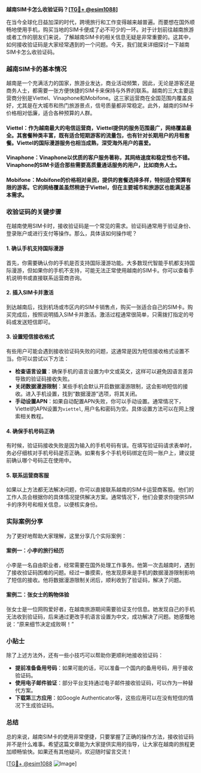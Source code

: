 **越南SIM卡怎么收验证码？[[TG💪+ @esim1088](https://t.me/s/esim1088)]**

在当今全球化日益加深的时代，跨境旅行和工作变得越来越普遍。而要想在国外顺畅地使用手机，购买当地的SIM卡便成了必不可少的一环。对于计划前往越南旅游或者工作的朋友们来说，了解越南SIM卡的相关信息无疑是非常重要的。这其中，如何接收验证码是大家经常遇到的一个问题。今天，我们就来详细探讨一下越南SIM卡怎么收验证码。

### 越南SIM卡的基本情况

越南是一个充满活力的国家，旅游业发达，商业活动频繁，因此，无论是游客还是商务人士，都需要一张方便快捷的SIM卡来保持与外界的联系。越南的三大主要运营商分别是Viettel、Vinaphone和Mobifone。这三家运营商在全国范围内覆盖良好，尤其是在大城市和热门旅游景点，信号质量都非常稳定。此外，越南的SIM卡价格相对低廉，适合各种预算的人群。

#### Viettel：作为越南最大的电信运营商，Viettel提供的服务范围最广，网络覆盖最全。其套餐种类丰富，既有适合短期游客的流量包，也有针对长期用户的月租套餐。Viettel的国际漫游服务也相当成熟，深受海外用户的喜爱。

#### Vinaphone：Vinaphone以优质的客户服务著称，其网络速度和稳定性也不错。Vinaphone的SIM卡适合那些需要高质量通话服务的用户，比如商务人士。

#### Mobifone：Mobifone的价格相对亲民，提供的套餐选择多样，特别适合预算有限的游客。它的网络覆盖虽然稍逊于Viettel，但在主要城市和旅游区也能满足基本需求。

### 收验证码的关键步骤

在越南使用SIM卡时，接收验证码是一个常见的需求。验证码通常用于验证身份、登录账户或进行支付等操作。那么，具体该如何操作呢？

#### 1. 确认手机支持国际漫游

首先，你需要确认你的手机是否支持国际漫游功能。大多数现代智能手机都支持国际漫游，但如果你的手机不支持，可能无法正常使用越南的SIM卡。你可以查看手机说明书或直接联系运营商咨询。

#### 2. 插入SIM卡并激活

到达越南后，找到机场或市区内的SIM卡销售点，购买一张适合自己的SIM卡。购买完成后，按照说明插入SIM卡并激活。激活过程通常很简单，只需拨打指定的号码或发送短信即可。

#### 3. 设置短信接收格式

有些用户可能会遇到接收验证码失败的问题，这通常是因为短信接收格式设置不当。你可以尝试以下方法：

- **检查语言设置**：确保手机的语言设置为中文或英文，这样可以避免因语言差异导致的验证码接收失败。
- **关闭数据漫游限制**：某些手机会默认开启数据漫游限制，这会影响短信的接收。进入手机设置，找到“数据漫游”选项，将其关闭。
- **手动设置APN**：如果自动配置APN失败，你可以手动设置。通常情况下，Viettel的APN设置为`viettel`, 用户名和密码为空。具体设置方法可以在网上搜索相关教程。

#### 4. 确保手机号码正确

有时候，验证码接收失败是因为输入的手机号码有误。在填写验证码请求表单时，务必仔细核对手机号码是否正确。如果有多个手机号码绑定在同一账户上，建议提前确认哪个号码正在使用中。

#### 5. 联系运营商客服

如果以上方法都无法解决问题，你可以直接联系越南的SIM卡运营商客服。他们的工作人员会根据你的具体情况提供解决方案。通常情况下，他们会要求你提供SIM卡的序列号和相关信息，以便核实身份。

### 实际案例分享

为了更好地帮助大家理解，这里分享几个实际案例：

#### 案例一：小李的旅行经历

小李是一名自由职业者，经常需要在国外处理工作事务。他第一次去越南时，遇到了接收验证码困难的问题。经过一番摸索，他发现原来是手机的数据漫游限制影响了短信的接收。他将数据漫游限制关闭后，顺利收到了验证码，解决了问题。

#### 案例二：张女士的购物体验

张女士是一位网购爱好者，在越南旅游期间需要验证支付信息。她发现自己的手机无法收到验证码，后来通过更改手机语言设置为中文，成功解决了问题。她感慨地说：“原来细节决定成败啊！”

### 小贴士

除了上述方法外，还有一些小技巧可以帮助你更顺利地接收验证码：

- **提前准备备用号码**：如果可能的话，可以准备一个国内的备用号码，用于接收验证码。
- **使用电子邮件验证**：部分平台支持通过电子邮件接收验证码，可以作为一种替代方案。
- **下载第三方应用**：如Google Authenticator等，这些应用可以在没有短信的情况下生成验证码。

### 总结

总的来说，越南SIM卡的使用非常便捷，只要掌握了正确的操作方法，接收验证码并不是什么难事。希望这篇文章能为大家提供实用的指导，让大家在越南的旅程更加顺畅愉快。如果还有其他疑问，欢迎随时留言交流！

[[TG💪+ @esim1088](https://t.me/s/esim1088) ![Image](https://i.postimg.cc/4NQfJmqS/Snipaste-2025-05-13-00-14-12.png)]